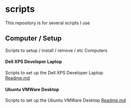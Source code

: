 # scripts
This repository is for several scripts I use

## Computer / Setup
Scripts to setup / install / remove / etc Computers

#### Dell XPS Developer Laptop
Scripts to set up the Dell XPS Developer Laptop  
[Readme.md](https://github.com/swissglider/scripts_tutorials/tree/master/computer/setup/xps)


#### Ubuntu VMWare Desktop
Scripts to set up the Ubuntu VMWare Desktop
[Readme.md](https://github.com/swissglider/scripts_tutorials/tree/master/computer/setup/Ubuntu%20-%20VMWare)
